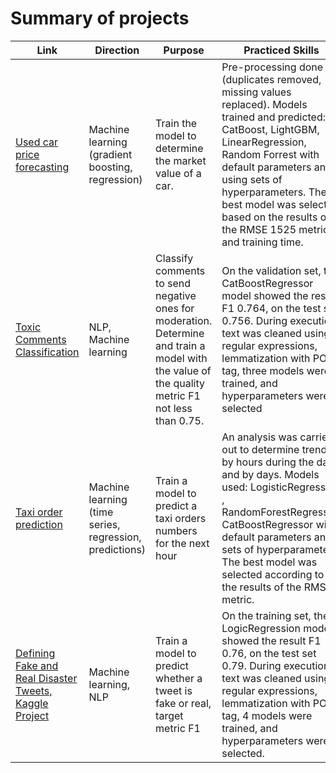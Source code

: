 # Summary of projects

Link | Direction | Purpose | Practiced Skills | Libraries used
------------- |------------- |---------------- | ---------------- | ----------------------
[Used car price forecasting](https://github.com/AndreiShagin/AndreiShagin_Projects/blob/main/EN/ML_car_price_predict_regression/ML_car_price_predict_regression.ipynb) | Machine learning (gradient boosting, regression) | Train the model to determine the market value of a car. | Pre-processing done (duplicates removed, missing values replaced). Models trained and predicted: CatBoost, LightGBM, LinearRegression, Random Forrest with default parameters and using sets of hyperparameters. The best model was selected based on the results of the RMSE 1525 metric and training time. | `Pandas`, `NumPy`, `Sklearn`, `CatBoost`, `GridSearchCV`, `LightGBM`, `CatBoost`, `Seaborn`, `OrdinalEncoder`, `OHE`
[Toxic Comments Classification](https://github.com/AndreiShagin/AndreiShagin_Projects/blob/main/EN/ML_analysis_toxic_comments_classification/ML_NLP_toxic_comments.ipynb) | NLP, Machine learning | Classify comments to send negative ones for moderation. Determine and train a model with the value of the quality metric F1 not less than 0.75. | On the validation set, the CatBoostRegressor model showed the result F1 0.764, on the test set 0.756. During execution, text was cleaned using regular expressions, lemmatization with POS tag, three models were trained, and hyperparameters were selected | `Pandas`, `NumPy`, `Sklearn`, `CatBoostRegressor`, `NLTK`, `LogisticRegression`, `Matplotlib`, `Seaborn`, `WordNetLemmatizer`, `DecisionTreeClassifier`,`tf-idf`
[Taxi order prediction](https://github.com/AndreiShagin/AndreiShagin_Projects/blob/main/EN/ML_Taxi_orders_predict_time_series/Taxi_orders_predict_ML_time_series.ipynb) | Machine learning (time series, regression, predictions) | Train a model to predict a taxi orders numbers for the next hour | An analysis was carried out to determine trends by hours during the day and by days. Models used: LogisticRegression , RandomForestRegressor, CatBoostRegressor with default parameters and sets of hyperparameters. The best model was selected according to the results of the RMSE metric. | `Pandas`, `NumPy`, `Sklearn`, `CatBoostRegressor`, `GridSearchCV`, `LogisticRegression`, `Matplotlib`, `Seaborn`, `RandomForestRegressor`, `TimeSeriesSplit`
[Defining Fake and Real Disaster Tweets, Kaggle Project](https://github.com/AndreiShagin/AndreiShagin_Projects/blob/main/EN/Kaggle_ML_NLP_Disaster_Tweets/Kaggle_NLP_with_Disaster_Tweets.ipynb) | Machine learning, NLP | Train a model to predict whether a tweet is fake or real, target metric F1 | On the training set, the LogicRegression model showed the result F1 0.76, on the test set 0.79. During execution, text was cleaned using regular expressions, lemmatization with POS tag, 4 models were trained, and hyperparameters were selected. | `Pandas`, `NumPy`, `Sklearn`, `CatBoostRegressor`, `NLTK`, `LogisticRegression`, `Matplotlib`, `Seaborn`, `WordNetLemmatizer`, `LightGBM`,`TfidfVectorizer` , `DecisionTree`
